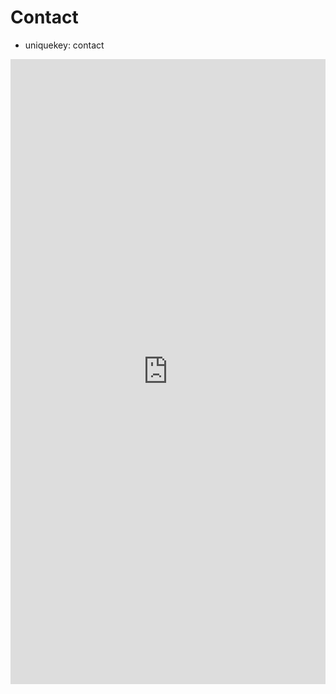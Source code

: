 Contact
=======

- uniquekey: contact

<iframe src="https://docs.google.com/forms/d/e/1FAIpQLSexwSPxrmjCps0180e8hScgaUxffNUH6g1XPcAsRsT3Mnv6DQ/viewform?embedded=true#start=embed" width="100%" frameborder="0" marginheight="0" marginwidth="0" height="1000px">Loading...</iframe>
